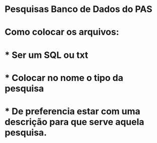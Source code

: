 # Pesquisas Banco de Dados do PAS
# 
#
# Como colocar os arquivos:
# * Ser um SQL ou txt
# * Colocar no nome o tipo da pesquisa
# * De preferencia estar com uma descrição para que serve aquela pesquisa.
